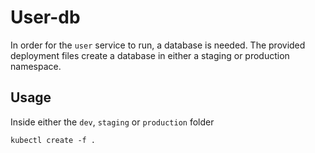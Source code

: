 # User-db

In order for the `user` service to run, a database is needed.
The provided deployment files create a database in either a staging or production namespace.

## Usage
Inside either the `dev`, `staging` or `production` folder

```
kubectl create -f .
```

